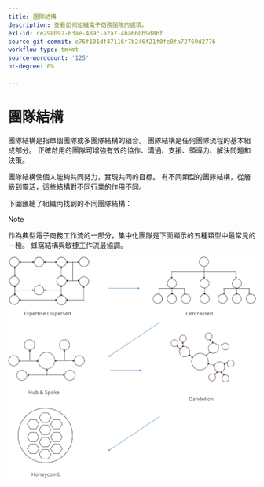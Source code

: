 ```yaml
---
title: 團隊結構
description: 查看如何組織電子商務團隊的選項。
exl-id: ce298092-63ae-489c-a2a7-4ba660b9d86f
source-git-commit: e76f101df47116f7b246f21f0fe0fa72769d2776
workflow-type: tm+mt
source-wordcount: '125'
ht-degree: 0%

---
```


# 團隊結構

團隊結構是指單個團隊或多團隊結構的組合。 團隊結構是任何團隊流程的基本組成部分。 正確啟用的團隊可增強有效的協作、溝通、支援、領導力、解決問題和決策。

團隊結構使個人能夠共同努力，實現共同的目標。 有不同類型的團隊結構，從層級到靈活，這些結構對不同行業的作用不同。

下圖匯總了組織內找到的不同團隊結構：

>[!NOTE]
>
>作為典型電子商務工作流的一部分，集中化團隊是下面顯示的五種類型中最常見的一種。 蜂窩結構與敏捷工作流最協調。

![團隊結構圖](../../assets/playbooks/team-structure.png)
